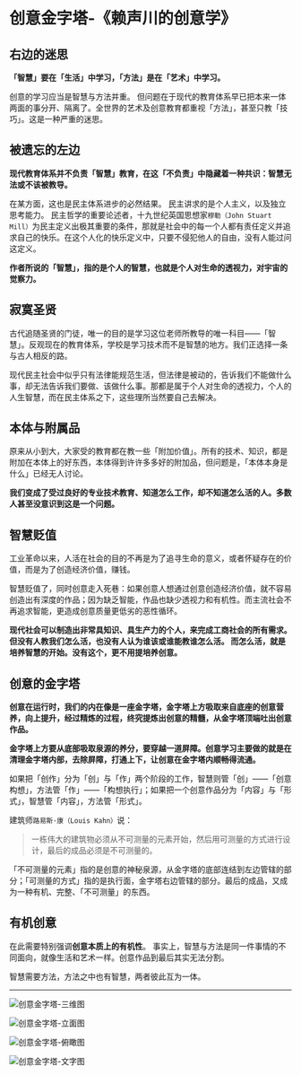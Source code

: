 # 创意金字塔-《赖声川的创意学》

## 右边的迷思

**「智慧」要在「生活」中学习，「方法」是在「艺术」中学习。**

创意的学习应当是智慧与方法并重。
但问题在于现代的教育体系早已把本来一体两面的事分开、隔离了。全世界的艺术及创意教育都重视「方法」，甚至只教「技巧」。这是一种严重的迷思。


## 被遗忘的左边

**现代教育体系并不负责「智慧」教育，在这「不负责」中隐藏着一种共识：智慧无法或不该被教导。**

在某方面，这也是民主体系进步的必然结果。
民主讲求的是个人主义，以及独立思考能力。
民主哲学的重要论述者，十九世纪英国思想家`穆勒（John Stuart Mill）`为民主定义出极其重要的条件，那就是社会中的每一个人都有责任定义并追求自己的快乐。在这个人化的快乐定义中，只要不侵犯他人的自由，没有人能过问这定义。

**作者所说的「智慧」，指的是个人的智慧，也就是个人对生命的透视力，对宇宙的觉察力。**

## 寂寞圣贤

古代追随圣贤的门徒，唯一的目的是学习这位老师所教导的唯一科目——「智慧」。反观现在的教育体系，学校是学习技术而不是智慧的地方。我们正选择一条与古人相反的路。

现代民主社会中似乎只有法律能规范生活，但法律是被动的，告诉我们不能做什么事，却无法告诉我们要做、该做什么事。那都是属于个人对生命的透视力，个人的人生智慧，而在民主体系之下，这些理所当然要自己去解决。

## 本体与附属品

原来从小到大，大家受的教育都在教一些「附加价值」。所有的技术、知识，都是附加在本体上的好东西，本体得到许许多多好的附加品，但问题是，「本体本身是什么」已经无人讨论。

**我们变成了受过良好的专业技术教育、知道怎么工作，却不知道怎么活的人。多数人甚至没意识到这是一个问题。**

## 智慧贬值

工业革命以来，人活在社会的目的不再是为了追寻生命的意义，或者怀疑存在的价值，而是为了创造经济价值，赚钱。

智慧贬值了，同时创意走入死巷：如果创意人想通过创意创造经济价值，就不容易创造出有深度的作品；因为缺乏智能，作品也缺少透视力和有机性。而主流社会不再追求智能，更造成创意质量更低劣的恶性循环。

**现代社会可以制造出非常具知识、具生产力的个人，来完成工商社会的所有需求。
但没有人教我们怎么活，也没有人认为谁该或谁能教谁怎么活。
而怎么活，就是培养智慧的开始。没有这个，更不用提培养创意。**

## 创意的金字塔

**创意在运行时，我们的内在像是一座金字塔，金字塔上方吸取来自底座的创意营养，向上提升，经过精炼的过程，终究提炼出创意的精髓，从金字塔顶端吐出创意作品。**

**金字塔上方要从底部吸取泉源的养分，要穿越一道屏障。创意学习主要做的就是在清理金字塔内部，去除屏障，打通上下，让创意在金字塔内顺畅得流通。**

如果把「创作」分为「创」与「作」两个阶段的工作，智慧则管「创」——「创意构想」，方法管「作」——「构想执行」；如果把一个创意作品分为「内容」与「形式」，智慧管「内容」，方法管「形式」。

建筑师`路易斯·康（Louis Kahn）`说：
> 一栋伟大的建筑物必须从不可测量的元素开始，然后用可测量的方式进行设计，最后的成品必须是不可测量的。

「不可测量的元素」指的是创意的神秘泉源，从金字塔的底部连结到左边管辖的部分；「可测量的方式」指的是执行面，金字塔右边管辖的部分。最后的成品，又成为一种有机、完整、「不可测量」的东西。

## 有机创意

在此需要特别强调**创意本质上的有机性**。
事实上，智慧与方法是同一件事情的不同面向，就像生活和艺术一样。创意作品到最后其实无法分割。

智慧需要方法，方法之中也有智慧，两者彼此互为一体。

-------

![创意金字塔-三维图](media/%E5%88%9B%E6%84%8F%E9%87%91%E5%AD%97%E5%A1%94-%E4%B8%89%E7%BB%B4%E5%9B%BE.jpg)

![创意金字塔-立面图](media/%E5%88%9B%E6%84%8F%E9%87%91%E5%AD%97%E5%A1%94-%E7%AB%8B%E9%9D%A2%E5%9B%BE.jpg)

![创意金字塔-俯瞰图](media/%E5%88%9B%E6%84%8F%E9%87%91%E5%AD%97%E5%A1%94-%E4%BF%AF%E7%9E%B0%E5%9B%BE.jpg)

![创意金字塔-文字图](media/%E5%88%9B%E6%84%8F%E9%87%91%E5%AD%97%E5%A1%94-%E6%96%87%E5%AD%97%E5%9B%BE.jpg)


